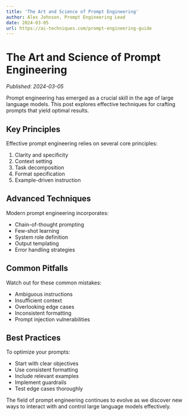 ```yaml
---
title: 'The Art and Science of Prompt Engineering'
author: Alex Johnson, Prompt Engineering Lead
date: 2024-03-05
url: https://ai-techniques.com/prompt-engineering-guide
---
```


# The Art and Science of Prompt Engineering

*Published: 2024-03-05*

Prompt engineering has emerged as a crucial skill in the age of large language models. This post explores effective techniques for crafting prompts that yield optimal results.

## Key Principles

Effective prompt engineering relies on several core principles:

1. Clarity and specificity
2. Context setting
3. Task decomposition
4. Format specification
5. Example-driven instruction

## Advanced Techniques

Modern prompt engineering incorporates:

- Chain-of-thought prompting
- Few-shot learning
- System role definition
- Output templating
- Error handling strategies

## Common Pitfalls

Watch out for these common mistakes:

- Ambiguous instructions
- Insufficient context
- Overlooking edge cases
- Inconsistent formatting
- Prompt injection vulnerabilities

## Best Practices

To optimize your prompts:

- Start with clear objectives
- Use consistent formatting
- Include relevant examples
- Implement guardrails
- Test edge cases thoroughly

The field of prompt engineering continues to evolve as we discover new ways to interact with and control large language models effectively. 